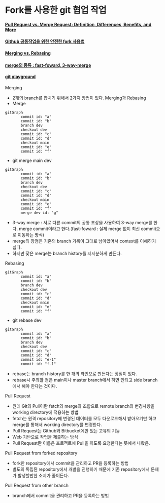# Fork를 사용한 git 협업 작업

#### [Pull Request vs. Merge Request: Definition, Differences, Benefits, and More](https://www.simplilearn.com/pull-vs-merge-request-definition-differences-benefits-article)

#### [Github 공동작업을 위한 안전한 fork 사용법](https://engineering-skcc.github.io/github%20pages/github-pages-fork-1/)

#### [Merging vs. Rebasing](https://www.atlassian.com/git/tutorials/merging-vs-rebasing)

#### [merge의 종류 : fast-foward, 3-way-merge](https://wikidocs.net/153693)

#### [git playground](https://git-school.github.io/visualizing-git/#free)

Merging
- 2개의 branch를 합치기 위해서 2가지 방법이 있다. Merging과 Rebasing
- Merge
```mermaid
gitGraph
       commit id: "a"
       commit id: "b"
       branch dev
       checkout dev
       commit id: "c"
       commit id: "d"
       checkout main
       commit id: "e"
       commit id: "f"
```
- git merge main dev
```mermaid
gitGraph
       commit id: "a"
       commit id: "b"
       branch dev
       checkout dev
       commit id: "c"
       commit id: "d"
       checkout main
       commit id: "e"
       commit id: "f"
       merge dev id: "g"
```
- 3-way merge : 서로 다른 commit의 공통 조상을 사용하여 3-way merge를 한다. merge commit이라고 한다.(fast-foward : 실제 merge 없이 최신 commit으로 이동하는 방식)
- merge의 장점은 기존의 branch 기록이 그대로 남아있어서 context를 이해하기 쉽다.
- 하지만 잦은 merge는 branch history를 지저분하게 만든다. 

Rebasing
```mermaid
gitGraph
       commit id: "a"
       commit id: "b"
       branch dev
       checkout dev
       commit id: "c"
       commit id: "d"
       checkout main
       commit id: "e"
       commit id: "f"
```
- git rebase dev
```mermaid
gitGraph
       commit id: "a"
       commit id: "b"
       branch dev
       checkout dev
       commit id: "c"
       commit id: "d"
       commit id: "e-1"
       commit id: "f-1"
```
- rebase는 branch history를 한 개의 라인으로 만든다는 장점이 있다.
- rebase시 주의할 점은 main이나 master branch에서 하면 안되고 side branch에서 해야 한다는 것이다.

Pull Request
- 원래 Git의 Pull이란 fetch와 merge의 조합으로 remote branch의 변경사항을 working directory에 적용하는 방법
- fetch는 원격 repository에 변경된 데이터를 모두 다운로드해서 받아오기만 하고 merge를 통해서 working directory를 변경한다.
- Pull Request는 Github와 Bitbucket에만 있는 고유의 기능
- Web 기반으로 작업을 제출하는 방식
- Pull Request란 이름은 프로젝트에 Pull을 하도록 요청한다는 뜻에서 나왔음.

Pull Request from forked repository
- fork한 repository에서 commit을 관리하고 PR을 등록하는 방법
- 별도의 독립된 repository에서 개발을 진행하기 때문에 기존 repository에서 문제가 발생할만한 소지가 줄어든다.

Pull Request from other branch
- branch에서 commit을 관리하고 PR을 등록하는 방법

